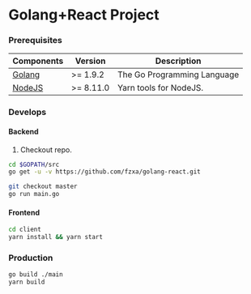 # Golang+React Project

### Prerequisites

| Components | Version | Description |
|----------|-------------|-------------|
|[Golang](https://golang.org) | >= 1.9.2| The Go Programming Language |
|[NodeJS](https://nodejs.org) | >= 8.11.0 | Yarn tools for NodeJS. |


### Develops

#### Backend 
1. Checkout repo.

```bash
cd $GOPATH/src
go get -u -v https://github.com/fzxa/golang-react.git
```

```bash
git checkout master
go run main.go
```

#### Frontend 
```bash
cd client
yarn install && yarn start
```


### Production
```bash
go build ./main
yarn build
```
